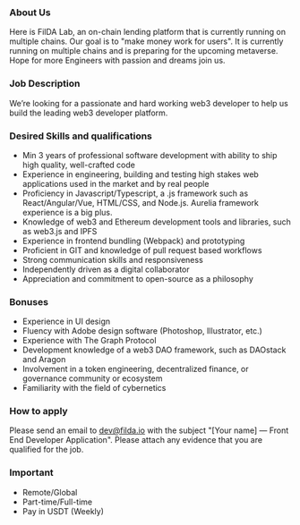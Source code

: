 ### About Us
Here is FilDA Lab, an on-chain lending platform that is currently running on multiple chains. Our goal is to "make money work for users". It is currently running on multiple chains and is preparing for the upcoming metaverse. Hope for more Engineers with passion and dreams join us.

### Job Description
We’re looking for a passionate and hard working web3 developer to help us build the leading web3 developer platform.

### Desired Skills and qualifications
- Min 3 years of professional software development with ability to ship high quality, well-crafted code
- Experience in engineering, building and testing high stakes web applications used in the market and by real people
- Proficiency in Javascript/Typescript, a .js framework such as React/Angular/Vue, HTML/CSS, and Node.js. Aurelia framework experience is a big plus.
- Knowledge of web3 and Ethereum development tools and libraries, such as web3.js and IPFS
- Experience in frontend bundling (Webpack) and prototyping
- Proficient in GIT and knowledge of pull request based workflows
- Strong communication skills and responsiveness
- Independently driven as a digital collaborator
- Appreciation and commitment to open-source as a philosophy

### Bonuses
- Experience in UI design
- Fluency with Adobe design software (Photoshop, Illustrator, etc.)
- Experience with The Graph Protocol
- Development knowledge of a web3 DAO framework, such as DAOstack and Aragon
- Involvement in a token engineering, decentralized finance, or governance community or ecosystem
- Familiarity with the field of cybernetics

### How to apply
Please send an email to dev@filda.io with the subject "[Your name] — Front End Developer Application". Please attach any evidence that you are qualified for the job.

### Important
- Remote/Global
- Part-time/Full-time
- Pay in USDT (Weekly)
